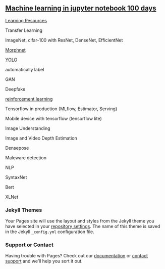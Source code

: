 ## [Machine learning in jupyter notebook 100 days](https://epadam.github.io/machine-learning-with-jupyter-notebook-100-days/)

[Learning Resources](learning_resources.md)

Transfer Learning

ImageNet, cifar-100 with ResNet, DenseNet, EfficientNet

[Morphnet](Morphnet.ipynb)

[YOLO](YOLO.ipynb)

automatically label

GAN

Deepfake

[reinforcement learning](reinforcement_learning.ipynb)

Tensorflow in production (MLflow, Estimator, Serving)

Mobile device with tensorflow (tensorflow lite)

Image Understanding

Image and Video Depth Estimation

Densepose

Maleware detection




NLP

SyntaxNet

Bert 

XLNet




### Jekyll Themes

Your Pages site will use the layout and styles from the Jekyll theme you have selected in your [repository settings](https://github.com/epadam/machine-learning-with-jupyter-notebook-100-days/settings). The name of this theme is saved in the Jekyll `_config.yml` configuration file.

### Support or Contact

Having trouble with Pages? Check out our [documentation](https://help.github.com/categories/github-pages-basics/) or [contact support](https://github.com/contact) and we’ll help you sort it out.
